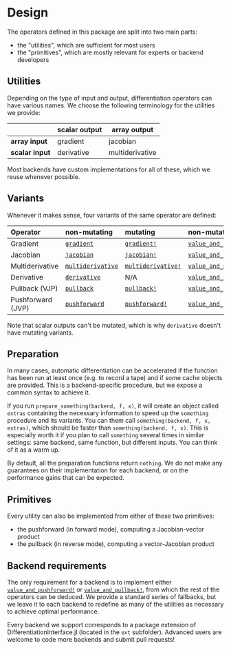 # Design

The operators defined in this package are split into two main parts:

- the "utilities", which are sufficient for most users
- the "primitives", which are mostly relevant for experts or backend developers

## Utilities

Depending on the type of input and output, differentiation operators can have various names.
We choose the following terminology for the utilities we provide:

|                  | **scalar output** | **array output** |
| ---------------- | ----------------- | ---------------- |
| **array input**  | gradient          | jacobian         |
| **scalar input** | derivative        | multiderivative  |

Most backends have custom implementations for all of these, which we reuse whenever possible.

## Variants

Whenever it makes sense, four variants of the same operator are defined:

| **Operator**      | **non-mutating**          | **mutating**                 | **non-mutating with primal**        | **mutating with primal**             |
|:------------------|:--------------------------|:-----------------------------|:------------------------------------|:-------------------------------------|
| Gradient          | [`gradient`](@ref)        | [`gradient!`](@ref)          | [`value_and_gradient`](@ref)        | [`value_and_gradient!`](@ref)        |
| Jacobian          | [`jacobian`](@ref)        | [`jacobian!`](@ref)          | [`value_and_jacobian`](@ref)        | [`value_and_jacobian!`](@ref)        |
| Multiderivative   | [`multiderivative`](@ref) | [`multiderivative!`](@ref)   | [`value_and_multiderivative`](@ref) | [`value_and_multiderivative!`](@ref) |
| Derivative        | [`derivative`](@ref)      | N/A                          | [`value_and_derivative`](@ref)      | N/A                                  | 
| Pullback (VJP)    | [`pullback`](@ref)        | [`pullback!`](@ref)          | [`value_and_pullback`](@ref)        | [`value_and_pullback!`](@ref)        |
| Pushforward (JVP) | [`pushforward`](@ref)     | [`pushforward!`](@ref)       | [`value_and_pushforward`](@ref)     | [`value_and_pushforward!`](@ref)     |

Note that scalar outputs can't be mutated, which is why `derivative` doesn't have mutating variants.

## Preparation

In many cases, automatic differentiation can be accelerated if the function has been run at least once (e.g. to record a tape) and if some cache objects are provided.
This is a backend-specific procedure, but we expose a common syntax to achieve it.

If you run `prepare_something(backend, f, x)`, it will create an object called `extras` containing the necessary information to speed up the `something` procedure and its variants.
You can them call `something(backend, f, x, extras)`, which should be faster than `something(backend, f, x)`.
This is especially worth it if you plan to call `something` several times in similar settings: same backend, same function, but different inputs.
You can think of it as a warm up.

By default, all the preparation functions return `nothing`.
We do not make any guarantees on their implementation for each backend, or on the performance gains that can be expected.

## Primitives

Every utility can also be implemented from either of these two primitives:

- the pushforward (in forward mode), computing a Jacobian-vector product
- the pullback (in reverse mode), computing a vector-Jacobian product

## Backend requirements

The only requirement for a backend is to implement either [`value_and_pushforward!`](@ref) or [`value_and_pullback!`](@ref), from which the rest of the operators can be deduced.
We provide a standard series of fallbacks, but we leave it to each backend to redefine as many of the utilities as necessary to achieve optimal performance.

Every backend we support corresponds to a package extension of DifferentiationInterface.jl (located in the `ext` subfolder).
Advanced users are welcome to code more backends and submit pull requests!
